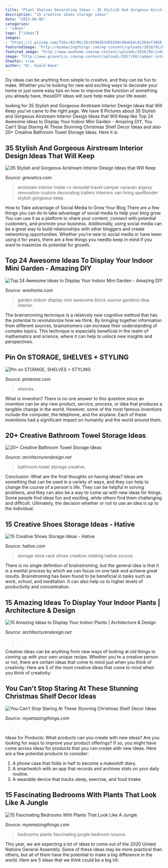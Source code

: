 ```yaml
---
title: "Plant Shelves Decorating Ideas ~ 35 Stylish And Gorgeous Airstream Interior Design Ideas That Will Keep"
description: "15 creative shoes storage ideas"
date: "2023-04-06"
categories:
- "ideas"
tags: ["ideas"]
images:
- "https://i.pinimg.com/736x/93/96/26/9396263d69200c98e6bdc62304ef3038.jpg"
featuredImage: "http://myamazingthings.com/wp-content/uploads/2018/01/bedroom-plants-2.jpg"
featured_image: "http://www.woohome.com/wp-content/uploads/2016/04/indoor-garden-projects-13.jpg"
image: "http://www.gravetics.com/wp-content/uploads/2017/08/camper-interior-decorating.jpg"
ShowToc: true
author: "Dr. Ewald Hane"
---
```



Diy ideas can be anything from simple to creative, and they can be fun to make. Whether you're looking for new and exciting ways to decorate your home or just some easy tips on how to improve the function of something you already have, theseDIY ideas will sure help make your life easier.

	

		
looking for 35 Stylish and Gorgeous Airstream Interior Design Ideas that Will Keep you've came to the right page. We have 8 Pictures about 35 Stylish and Gorgeous Airstream Interior Design Ideas that Will Keep like Top 24 Awesome Ideas to Display Your Indoor Mini Garden - Amazing DIY, You Can&#039;t Stop Staring At These Stunning Christmas Shelf Decor Ideas and also 20+ Creative Bathroom Towel Storage Ideas. Here it is:
		
    
## 35 Stylish And Gorgeous Airstream Interior Design Ideas That Will Keep

<img loading=lazy src="http://www.gravetics.com/wp-content/uploads/2017/08/camper-interior-decorating.jpg" onerror="this.onerror=null;this.src='https://tse3.mm.bing.net/th?id=OIP.KaoPQlls7SCDpo5ku1ATSwHaJ3&amp;pid=15.1';" alt="35 Stylish and Gorgeous Airstream Interior Design Ideas that Will Keep">

_Source: gravetics.com_

>airstream interior trailer rv remodel travel camper caravan argosy renovation custom decorating trailers interiors van living spellbinder stylish gorgeous keep. 

	

How to Take advantage of Social Media to Grow Your Blog
There are a few things you can do to take advantage of social media to help your blog grow. You can use it as a platform to share your content, connect with potential customers, and promote your business. Additionally, using social media can be a great way to build relationships with other bloggers and create networking opportunities. Whether you’re new to social media or have been using it for years, there are a few things you needto keep in mind if you want to maximize its potential for growth.

    
## Top 24 Awesome Ideas To Display Your Indoor Mini Garden - Amazing DIY

<img loading=lazy src="http://www.woohome.com/wp-content/uploads/2016/04/indoor-garden-projects-13.jpg" onerror="this.onerror=null;this.src='https://tse4.mm.bing.net/th?id=OIP.Ki_UXHZ1V1w7he8dPZSgBAHaLH&amp;pid=15.1';" alt="Top 24 Awesome Ideas to Display Your Indoor Mini Garden - Amazing DIY">

_Source: woohome.com_

>garden indoor display mini awesome block source gardens idea interior. 

	

The brainstroming technique is a relatively new cognitive method that has the potential to revolutionize how we think. By bringing together information from different sources, brainstromers can increase their understanding of complex topics. This technique is especially beneficial in the realm of mathematics and science, where it can help to unlock new insights and perspectives.

    
## Pin On STORAGE, SHELVES + STYLING

<img loading=lazy src="https://i.pinimg.com/736x/93/96/26/9396263d69200c98e6bdc62304ef3038.jpg" onerror="this.onerror=null;this.src='https://tse4.mm.bing.net/th?id=OIP.e-AWnZVmCCnKEzEhbOJmcgHaLR&amp;pid=15.1';" alt="Pin on STORAGE, SHELVES + STYLING">

_Source: pinterest.com_

>shelves. 

	

What is invention?
There is no one answer to this question since an invention can be any new product, service, process, or idea that produces a tangible change in the world. However, some of the most famous inventions include the computer, the telephone, and the airplane. Each of these inventions had a significant impact on humanity and the world around them.

    
## 20+ Creative Bathroom Towel Storage Ideas

<img loading=lazy src="http://cdn.architecturendesign.net/wp-content/uploads/2015/09/AD-Creative-Bathroom-Towel-Storage-Ideas-20.jpg" onerror="this.onerror=null;this.src='https://tse4.mm.bing.net/th?id=OIP.PbqwXvIw2Cz1SI3JnwC05AHaKw&amp;pid=15.1';" alt="20+ Creative Bathroom Towel Storage Ideas">

_Source: architecturendesign.net_

>bathroom towel storage creative. 

	

Conclusion: What are the final thoughts on having ideas?
Ideas are something that can be used in a variety of ways, and they can help to change the course of a person's life. They can be helpful in solving problems, and they can also be a way to come up with new ideas for things. Some people find ideas fun and exciting, while others find them challenging and difficult. Ultimately, the decision whether or not to use an idea is up to the individual.

    
## 15 Creative Shoes Storage Ideas - Hative

<img loading=lazy src="https://hative.com/wp-content/uploads/2014/11/shoes-storage-ideas/11-rotating-shoe-rack.jpg" onerror="this.onerror=null;this.src='https://tse3.mm.bing.net/th?id=OIP.YkMkxUpJK5RKBZ2a3OEgBwHaMZ&amp;pid=15.1';" alt="15 Creative Shoes Storage Ideas - Hative">

_Source: hative.com_

>storage shoe rack shoes creative rotating hative source. 

	

There is no single definition of brainstroming, but the general idea is that it is a mental process by which we can focus on one task and achieve great results. Brainstroming has been found to be beneficial in tasks such as work, school, and meditation. It can also help us to higher levels of productivity and concentration.

    
## 15 Amazing Ideas To Display Your Indoor Plants | Architecture &amp; Design

<img loading=lazy src="https://cdn.architecturendesign.net/wp-content/uploads/2015/07/AD-Amazing-Ideas-For-Indoor-Plants-10.jpg" onerror="this.onerror=null;this.src='https://tse4.mm.bing.net/th?id=OIP.RIDDRX2BG3RM1yilFetPjgHaLE&amp;pid=15.1';" alt="15 Amazing Ideas to Display Your Indoor Plants | Architecture &amp; Design">

_Source: architecturendesign.net_

>. 

	

Creative ideas can be anything from new ways of looking at old things to coming up with your own unique recipe. Whether you're a creative person or not, there are certain ideas that come to mind just when you think of creativity. Here are 5 of the most creative ideas that come to mind when you think of creativity: 

    
## You Can&#039;t Stop Staring At These Stunning Christmas Shelf Decor Ideas

<img loading=lazy src="https://myamazingthings.com/wp-content/uploads/2017/12/christmas-shelf-decor-2-.jpg" onerror="this.onerror=null;this.src='https://tse3.mm.bing.net/th?id=OIP.-vVnBc_qjYp8bDKPfD22UgHaJ4&amp;pid=15.1';" alt="You Can&#039;t Stop Staring At These Stunning Christmas Shelf Decor Ideas">

_Source: myamazingthings.com_

>. 

	

Ideas for Products: What products can you create with new ideas?
Are you looking for ways to improve your product offerings? If so, you might have come across ideas for products that you can create with new ideas. Here are a few potential products to consider: 
1. A phone case that folds in half to become a makeshift diary.
2. A smartwatch with an app that records and archives stats on your daily routine.
3. A wearable device that tracks sleep, exercise, and food intake.

    
## 15 Fascinating Bedrooms With Plants That Look Like A Jungle

<img loading=lazy src="http://myamazingthings.com/wp-content/uploads/2018/01/bedroom-plants-2.jpg" onerror="this.onerror=null;this.src='https://tse3.mm.bing.net/th?id=OIP.EX-M7pl48jsMIB9VjpqRRgHaKV&amp;pid=15.1';" alt="15 Fascinating Bedrooms With Plants That Look Like A Jungle">

_Source: myamazingthings.com_

>bedrooms plants fascinating jungle bedroom source. 

	

This year, we are expecting a lot of ideas to come out of the 2020 United Nations General Assembly. Some of these ideas may be more practical than others, but all of them have the potential to make a big difference in the world. Here are 5 ideas that we think could be a big hit:


